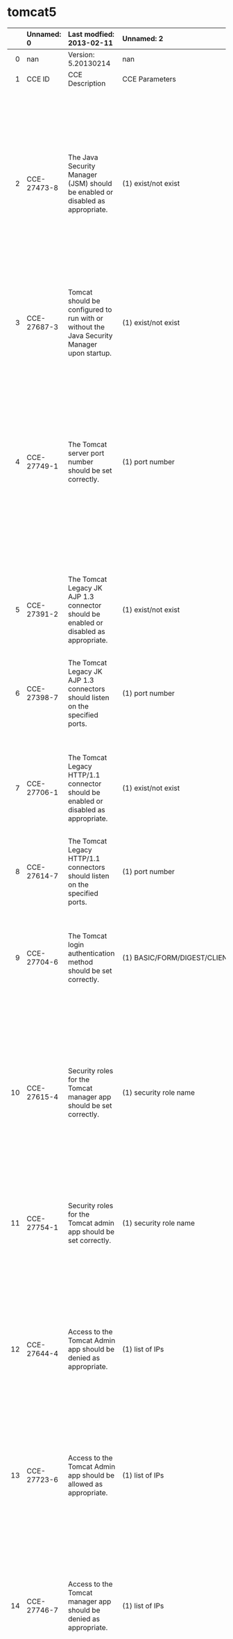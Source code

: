 # tomcat5

|    | Unnamed: 0   | Last modfied: 2013-02-11                                                                                         | Unnamed: 2                                       | Unnamed: 3                                                                                                                                      |   Unnamed: 4 | Unnamed: 5                                                                                                       | Unnamed: 6                                                     | Unnamed: 7                                                          | Unnamed: 8                                         |
|---:|:-------------|:-----------------------------------------------------------------------------------------------------------------|:-------------------------------------------------|:------------------------------------------------------------------------------------------------------------------------------------------------|-------------:|:-----------------------------------------------------------------------------------------------------------------|:---------------------------------------------------------------|:--------------------------------------------------------------------|:---------------------------------------------------|
|  0 | nan          | Version: 5.20130214                                                                                              | nan                                              | nan                                                                                                                                             |          nan | nan                                                                                                              | nan                                                            | nan                                                                 | nan                                                |
|  1 | CCE ID       | CCE Description                                                                                                  | CCE Parameters                                   | CCE Technical Mechanisms                                                                                                                        |          nan | APPLICATION SERVICES SECURITY CHECKLIST                                                                          | Apache Software Foundation                                     | Apache Software Foundation                                          | Tomcat                                             |
|    |              |                                                                                                                  |                                                  |                                                                                                                                                 |              | Version 1, Release 1.1                                                                                           | Apache Tomcat 4 Documentation                                  | Apache Tomcat 5.5 Documentation                                     | The Definitive Guide                               |
|    |              |                                                                                                                  |                                                  |                                                                                                                                                 |              | 31 July 2006                                                                                                     |                                                                |                                                                     | Ch 6 Tomcat Security                               |
|    |              |                                                                                                                  |                                                  |                                                                                                                                                 |              | Section 3A                                                                                                       |                                                                |                                                                     | http://oreilly.com/catalog/tomcat/chapter/ch06.pdf |
|    |              |                                                                                                                  |                                                  |                                                                                                                                                 |              | App_sService_Checklist_Sec3A_V1R1-1.doc                                                                          |                                                                |                                                                     |                                                    |
|  2 | CCE-27473-8  | The Java Security Manager (JSM) should be enabled or disabled as appropriate.                                    | (1) exist/not exist                              | (1)                                                                                                                                             |          nan | SDID: AST0560 Category: 1  VULID: V0006215                                                                       | nan                                                            | nan                                                                 | nan                                                |
|    |              |                                                                                                                  |                                                  | catalina.policy file under Catalina Home                                                                                                        |              | MAC/Confidentiality Levels: MAC I – CSP,  MAC II – CSP,  MAC III – CSP                                           |                                                                |                                                                     |                                                    |
|    |              |                                                                                                                  |                                                  |                                                                                                                                                 |              | IA Controls: ECRC-1                                                                                              |                                                                |                                                                     |                                                    |
|    |              |                                                                                                                  |                                                  |                                                                                                                                                 |              | SDID Description: Application Security Manager is not turned on.                                                 |                                                                |                                                                     |                                                    |
|    |              |                                                                                                                  |                                                  |                                                                                                                                                 |              | Reference: Application Services STIG, Appendix B.3.5                                                             |                                                                |                                                                     |                                                    |
|  3 | CCE-27687-3  | Tomcat should be configured to run with or without the Java Security Manager upon startup.                       | (1) exist/not exist                              | (1)                                                                                                                                             |          nan | SDID: AST0560 Category: 1  VULID: V0006215                                                                       | nan                                                            | nan                                                                 | nan                                                |
|    |              |                                                                                                                  |                                                  | '-security' command-line parameter on Tomcat startup                                                                                            |              | MAC/Confidentiality Levels: MAC I – CSP,  MAC II – CSP,  MAC III – CSP                                           |                                                                |                                                                     |                                                    |
|    |              |                                                                                                                  |                                                  | -Djava.security.manager command line parameter                                                                                                  |              | IA Controls: ECRC-1                                                                                              |                                                                |                                                                     |                                                    |
|    |              |                                                                                                                  |                                                  |                                                                                                                                                 |              | SDID Description: Application Security Manager is not turned on.                                                 |                                                                |                                                                     |                                                    |
|    |              |                                                                                                                  |                                                  |                                                                                                                                                 |              | Reference: Application Services STIG, Appendix B.3.5                                                             |                                                                |                                                                     |                                                    |
|  4 | CCE-27749-1  | The Tomcat server port number should be set correctly.                                                           | (1) port number                                  | (1)                                                                                                                                             |          nan | SDID: APS0560 Category: II  VULID: V0012322                                                                      | nan                                                            | nan                                                                 | nan                                                |
|    |              |                                                                                                                  |                                                  | '<Server Port = <port number> >' element in server.xml                                                                                          |              | MAC/Confidentiality Levels: MAC I – CSP,  MAC II – CSP,  MAC III – CSP                                           |                                                                |                                                                     |                                                    |
|    |              |                                                                                                                  |                                                  |                                                                                                                                                 |              | IA Controls: DCFA-1                                                                                              |                                                                |                                                                     |                                                    |
|    |              |                                                                                                                  |                                                  |                                                                                                                                                 |              | SDID Description: Interfaces between the application server and external systems are not identified and secured. |                                                                |                                                                     |                                                    |
|    |              |                                                                                                                  |                                                  |                                                                                                                                                 |              | Reference: Application Services STIG, Section 3.2.6                                                              |                                                                |                                                                     |                                                    |
|  5 | CCE-27391-2  | The Tomcat Legacy JK AJP 1.3 connector should be enabled or disabled as appropriate.                             | (1) exist/not exist                              | (1)                                                                                                                                             |          nan | nan                                                                                                              | http://tomcat.apache.org/tomcat-4.1-doc/config/connectors.html | nan                                                                 | nan                                                |
|    |              |                                                                                                                  |                                                  | '<Connector protocolHandlerClassName="org.apache.ajp.tomcat4.Ajp13Connector">' element in server.xml                                            |              |                                                                                                                  |                                                                |                                                                     |                                                    |
|  6 | CCE-27398-7  | The Tomcat Legacy JK AJP 1.3  connectors should listen on the specified ports.                                   | (1) port number                                  | (1)                                                                                                                                             |          nan | nan                                                                                                              | http://tomcat.apache.org/tomcat-4.1-doc/config/connectors.html | nan                                                                 | nan                                                |
|    |              |                                                                                                                  |                                                  | 'port' attribute inside                                                                                                                         |              |                                                                                                                  |                                                                |                                                                     |                                                    |
|    |              |                                                                                                                  |                                                  | '<Connector protocolHandlerClassName="org.apache.ajp.tomcat4.Ajp13Connector">' element in server.xml                                            |              |                                                                                                                  |                                                                |                                                                     |                                                    |
|  7 | CCE-27706-1  | The Tomcat Legacy HTTP/1.1 connector should be enabled or disabled as appropriate.                               | (1) exist/not exist                              | (1)                                                                                                                                             |          nan | nan                                                                                                              | http://tomcat.apache.org/tomcat-4.1-doc/config/connectors.html | nan                                                                 | nan                                                |
|    |              |                                                                                                                  |                                                  | '<Connector protocolHandlerClassName="org.apache.catalina.connector.http.HttpConnector">' element in server.xml                                 |              |                                                                                                                  |                                                                |                                                                     |                                                    |
|  8 | CCE-27614-7  | The Tomcat Legacy HTTP/1.1 connectors should listen on the specified ports.                                      | (1) port number                                  | (1)                                                                                                                                             |          nan | nan                                                                                                              | http://tomcat.apache.org/tomcat-4.1-doc/config/connectors.html | nan                                                                 | nan                                                |
|    |              |                                                                                                                  |                                                  | 'port' attribute inside                                                                                                                         |              |                                                                                                                  |                                                                |                                                                     |                                                    |
|    |              |                                                                                                                  |                                                  | '<Connector protocolHandlerClassName="org.apache.catalina.connector.http.HttpConnector">' element in server.xml                                 |              |                                                                                                                  |                                                                |                                                                     |                                                    |
|  9 | CCE-27704-6  | The Tomcat login authentication method should be set correctly.                                                  | (1) BASIC/FORM/DIGEST/CLIENT_CERT                | (1) Value of '<auth-method>' element in web.xml                                                                                                 |          nan | SDID: APS0140 Category: II VULID: V0006202                                                                       | nan                                                            | nan                                                                 | nan                                                |
|    |              |                                                                                                                  |                                                  |                                                                                                                                                 |              | MAC/Confidentiality Levels: MAC I – CSP,  MAC II – CSP,  MAC III – CSP                                           |                                                                |                                                                     |                                                    |
|    |              |                                                                                                                  |                                                  |                                                                                                                                                 |              | IA Controls: IAIA-1, ECLO-2                                                                                      |                                                                |                                                                     |                                                    |
|    |              |                                                                                                                  |                                                  |                                                                                                                                                 |              | SDID Description: Application server’s client authentication process is inadequate.                              |                                                                |                                                                     |                                                    |
|    |              |                                                                                                                  |                                                  |                                                                                                                                                 |              | Reference: Application Services STIG, Appendix B.4.2, B.4.3, B.4.4                                               |                                                                |                                                                     |                                                    |
| 10 | CCE-27615-4  | Security roles for the Tomcat manager app should be set correctly.                                               | (1) security role name                           | (1) '<role-name>' element inside '<security-role>' element in the admin.xml file under Tomcat                                                   |          nan | SDID: AST0820 Category: II  VULID:  V0006225                                                                     | nan                                                            | nan                                                                 | nan                                                |
|    |              |                                                                                                                  |                                                  |                                                                                                                                                 |              | MAC/Confidentiality Levels: MAC I – CSP,  MAC II – CSP,  MAC III – CSP                                           |                                                                |                                                                     |                                                    |
|    |              |                                                                                                                  |                                                  |                                                                                                                                                 |              | IA Controls: ECLP-1                                                                                              |                                                                |                                                                     |                                                    |
|    |              |                                                                                                                  |                                                  |                                                                                                                                                 |              | SDID Description: Admin and Manager Web Applications are not adequately restrictive.                             |                                                                |                                                                     |                                                    |
|    |              |                                                                                                                  |                                                  |                                                                                                                                                 |              | Reference: Application Services STIG, Section 3.4.1                                                              |                                                                |                                                                     |                                                    |
| 11 | CCE-27754-1  | Security roles for the Tomcat admin app should be set correctly.                                                 | (1) security role name                           | (1) '<role-name>' element inside '<security-role>' element in the manager.xml file under Tomcat                                                 |          nan | SDID: AST0820 Category: II  VULID:  V0006225                                                                     | nan                                                            | nan                                                                 | nan                                                |
|    |              |                                                                                                                  |                                                  |                                                                                                                                                 |              | MAC/Confidentiality Levels: MAC I – CSP,  MAC II – CSP,  MAC III – CSP                                           |                                                                |                                                                     |                                                    |
|    |              |                                                                                                                  |                                                  |                                                                                                                                                 |              | IA Controls: ECLP-1                                                                                              |                                                                |                                                                     |                                                    |
|    |              |                                                                                                                  |                                                  |                                                                                                                                                 |              | SDID Description: Admin and Manager Web Applications are not adequately restrictive.                             |                                                                |                                                                     |                                                    |
|    |              |                                                                                                                  |                                                  |                                                                                                                                                 |              | Reference: Application Services STIG, Section 3.4.1                                                              |                                                                |                                                                     |                                                    |
| 12 | CCE-27644-4  | Access to the Tomcat Admin app should be denied as appropriate.                                                  | (1)  list of IPs                                 | (1) '<deny>' element inside the '<Valve className="org.apache.catalina.valves.RemoteAddrValve"/>' element in the admin.xml file under Tomcat    |          nan | SDID: AST0820 Category: II  VULID:  V0006225                                                                     | nan                                                            | nan                                                                 | nan                                                |
|    |              |                                                                                                                  |                                                  |                                                                                                                                                 |              | MAC/Confidentiality Levels: MAC I – CSP,  MAC II – CSP,  MAC III – CSP                                           |                                                                |                                                                     |                                                    |
|    |              |                                                                                                                  |                                                  |                                                                                                                                                 |              | IA Controls: ECLP-1                                                                                              |                                                                |                                                                     |                                                    |
|    |              |                                                                                                                  |                                                  |                                                                                                                                                 |              | SDID Description: Admin and Manager Web Applications are not adequately restrictive.                             |                                                                |                                                                     |                                                    |
|    |              |                                                                                                                  |                                                  |                                                                                                                                                 |              | Reference: Application Services STIG, Section 3.4.1                                                              |                                                                |                                                                     |                                                    |
| 13 | CCE-27723-6  | Access to the Tomcat Admin app should be allowed as appropriate.                                                 | (1)  list of IPs                                 | (1) '<allow>' element inside the '<Valve className="org.apache.catalina.valves.RemoteAddrValve"/>' element in the admin.xml file under Tomcat   |          nan | SDID: AST0820 Category: II  VULID:  V0006225                                                                     | nan                                                            | nan                                                                 | nan                                                |
|    |              |                                                                                                                  |                                                  |                                                                                                                                                 |              | MAC/Confidentiality Levels: MAC I – CSP,  MAC II – CSP,  MAC III – CSP                                           |                                                                |                                                                     |                                                    |
|    |              |                                                                                                                  |                                                  |                                                                                                                                                 |              | IA Controls: ECLP-1                                                                                              |                                                                |                                                                     |                                                    |
|    |              |                                                                                                                  |                                                  |                                                                                                                                                 |              | SDID Description: Admin and Manager Web Applications are not adequately restrictive.                             |                                                                |                                                                     |                                                    |
|    |              |                                                                                                                  |                                                  |                                                                                                                                                 |              | Reference: Application Services STIG, Section 3.4.1                                                              |                                                                |                                                                     |                                                    |
| 14 | CCE-27746-7  | Access to the Tomcat manager app should be denied as appropriate.                                                | (1)  list of IPs                                 | (1) '<deny>' element inside the '<Valve className="org.apache.catalina.valves.RemoteAddrValve"/>' element in the manager.xml file under Tomcat  |          nan | SDID: AST0820 Category: II  VULID:  V0006225                                                                     | nan                                                            | nan                                                                 | nan                                                |
|    |              |                                                                                                                  |                                                  |                                                                                                                                                 |              | MAC/Confidentiality Levels: MAC I – CSP,  MAC II – CSP,  MAC III – CSP                                           |                                                                |                                                                     |                                                    |
|    |              |                                                                                                                  |                                                  |                                                                                                                                                 |              | IA Controls: ECLP-1                                                                                              |                                                                |                                                                     |                                                    |
|    |              |                                                                                                                  |                                                  |                                                                                                                                                 |              | SDID Description: Admin and Manager Web Applications are not adequately restrictive.                             |                                                                |                                                                     |                                                    |
|    |              |                                                                                                                  |                                                  |                                                                                                                                                 |              | Reference: Application Services STIG, Section 3.4.1                                                              |                                                                |                                                                     |                                                    |
| 15 | CCE-27269-0  | Access to the Tomcat manager app should be allowed as appropriate.                                               | (1)  list of IPs                                 | (1) '<allow>' element inside the '<Valve className="org.apache.catalina.valves.RemoteAddrValve"/>' element in the manager.xml file under Tomcat |          nan | SDID: AST0820 Category: II  VULID:  V0006225                                                                     | nan                                                            | nan                                                                 | nan                                                |
|    |              |                                                                                                                  |                                                  |                                                                                                                                                 |              | MAC/Confidentiality Levels: MAC I – CSP,  MAC II – CSP,  MAC III – CSP                                           |                                                                |                                                                     |                                                    |
|    |              |                                                                                                                  |                                                  |                                                                                                                                                 |              | IA Controls: ECLP-1                                                                                              |                                                                |                                                                     |                                                    |
|    |              |                                                                                                                  |                                                  |                                                                                                                                                 |              | SDID Description: Admin and Manager Web Applications are not adequately restrictive.                             |                                                                |                                                                     |                                                    |
|    |              |                                                                                                                  |                                                  |                                                                                                                                                 |              | Reference: Application Services STIG, Section 3.4.1                                                              |                                                                |                                                                     |                                                    |
| 16 | CCE-27624-6  | The owner of the Tomcat home directory should be set correctly.                                                  | (1) owner                                        | (1) via chown                                                                                                                                   |          nan | SDID: AST0340 Category: II VULID:  V0006207                                                                      | nan                                                            | nan                                                                 | nan                                                |
|    |              |                                                                                                                  |                                                  |                                                                                                                                                 |              | MAC/Confidentiality Levels: MAC I – CSP,  MAC II – CSP,  MAC III – CSP                                           |                                                                |                                                                     |                                                    |
|    |              |                                                                                                                  |                                                  |                                                                                                                                                 |              | IA Controls: ECCR-1, ECCR-2                                                                                      |                                                                |                                                                     |                                                    |
|    |              |                                                                                                                  |                                                  |                                                                                                                                                 |              | SDID Description: OS level file permissions are not adequately restrictive.                                      |                                                                |                                                                     |                                                    |
|    |              |                                                                                                                  |                                                  |                                                                                                                                                 |              | Reference: Application Services STIG, Appendix B.2                                                               |                                                                |                                                                     |                                                    |
| 17 | CCE-27532-1  | The group of the Tomcat home directory should be set correctly.                                                  | (1) group                                        | (1) via chgrp                                                                                                                                   |          nan | SDID: AST0340 Category: II VULID:  V0006207                                                                      | nan                                                            | nan                                                                 | nan                                                |
|    |              |                                                                                                                  |                                                  |                                                                                                                                                 |              | MAC/Confidentiality Levels: MAC I – CSP,  MAC II – CSP,  MAC III – CSP                                           |                                                                |                                                                     |                                                    |
|    |              |                                                                                                                  |                                                  |                                                                                                                                                 |              | IA Controls: ECCR-1, ECCR-2                                                                                      |                                                                |                                                                     |                                                    |
|    |              |                                                                                                                  |                                                  |                                                                                                                                                 |              | SDID Description: OS level file permissions are not adequately restrictive.                                      |                                                                |                                                                     |                                                    |
|    |              |                                                                                                                  |                                                  |                                                                                                                                                 |              | Reference: Application Services STIG, Appendix B.2                                                               |                                                                |                                                                     |                                                    |
| 18 | CCE-27751-7  | The permissions for the Tomcat home directory should be set correctly.                                           | (1) permissions                                  | (1) via chown                                                                                                                                   |          nan | SDID: AST0340 Category: II VULID:  V0006207                                                                      | nan                                                            | nan                                                                 | nan                                                |
|    |              |                                                                                                                  |                                                  |                                                                                                                                                 |              | MAC/Confidentiality Levels: MAC I – CSP,  MAC II – CSP,  MAC III – CSP                                           |                                                                |                                                                     |                                                    |
|    |              |                                                                                                                  |                                                  |                                                                                                                                                 |              | IA Controls: ECCR-1, ECCR-2                                                                                      |                                                                |                                                                     |                                                    |
|    |              |                                                                                                                  |                                                  |                                                                                                                                                 |              | SDID Description: OS level file permissions are not adequately restrictive.                                      |                                                                |                                                                     |                                                    |
|    |              |                                                                                                                  |                                                  |                                                                                                                                                 |              | Reference: Application Services STIG, Appendix B.2                                                               |                                                                |                                                                     |                                                    |
| 19 | CCE-27524-8  | The owner of the Tomcat home/conf/ directory should be set correctly.                                            | (1) owner                                        | (1) via chown                                                                                                                                   |          nan | SDID: AST0340 Category: II VULID:  V0006207                                                                      | nan                                                            | nan                                                                 | nan                                                |
|    |              |                                                                                                                  |                                                  |                                                                                                                                                 |              | MAC/Confidentiality Levels: MAC I – CSP,  MAC II – CSP,  MAC III – CSP                                           |                                                                |                                                                     |                                                    |
|    |              |                                                                                                                  |                                                  |                                                                                                                                                 |              | IA Controls: ECCR-1, ECCR-2                                                                                      |                                                                |                                                                     |                                                    |
|    |              |                                                                                                                  |                                                  |                                                                                                                                                 |              | SDID Description: OS level file permissions are not adequately restrictive.                                      |                                                                |                                                                     |                                                    |
|    |              |                                                                                                                  |                                                  |                                                                                                                                                 |              | Reference: Application Services STIG, Appendix B.2                                                               |                                                                |                                                                     |                                                    |
| 20 | CCE-27747-5  | The group of the Tomcat home/conf/ directory should be set correctly.                                            | (1) group                                        | (1) via chgrp                                                                                                                                   |          nan | SDID: AST0340 Category: II VULID:  V0006207                                                                      | nan                                                            | nan                                                                 | nan                                                |
|    |              |                                                                                                                  |                                                  |                                                                                                                                                 |              | MAC/Confidentiality Levels: MAC I – CSP,  MAC II – CSP,  MAC III – CSP                                           |                                                                |                                                                     |                                                    |
|    |              |                                                                                                                  |                                                  |                                                                                                                                                 |              | IA Controls: ECCR-1, ECCR-2                                                                                      |                                                                |                                                                     |                                                    |
|    |              |                                                                                                                  |                                                  |                                                                                                                                                 |              | SDID Description: OS level file permissions are not adequately restrictive.                                      |                                                                |                                                                     |                                                    |
|    |              |                                                                                                                  |                                                  |                                                                                                                                                 |              | Reference: Application Services STIG, Appendix B.2                                                               |                                                                |                                                                     |                                                    |
| 21 | CCE-27376-3  | The permissions for the Tomcat home/conf/ directory should be set correctly.                                     | (1) permissions                                  | (1) via chown                                                                                                                                   |          nan | SDID: AST0340 Category: II VULID:  V0006207                                                                      | nan                                                            | nan                                                                 | nan                                                |
|    |              |                                                                                                                  |                                                  |                                                                                                                                                 |              | MAC/Confidentiality Levels: MAC I – CSP,  MAC II – CSP,  MAC III – CSP                                           |                                                                |                                                                     |                                                    |
|    |              |                                                                                                                  |                                                  |                                                                                                                                                 |              | IA Controls: ECCR-1, ECCR-2                                                                                      |                                                                |                                                                     |                                                    |
|    |              |                                                                                                                  |                                                  |                                                                                                                                                 |              | SDID Description: OS level file permissions are not adequately restrictive.                                      |                                                                |                                                                     |                                                    |
|    |              |                                                                                                                  |                                                  |                                                                                                                                                 |              | Reference: Application Services STIG, Appendix B.2                                                               |                                                                |                                                                     |                                                    |
| 22 | CCE-27113-0  | The owner of the tomcat-users.xml file should be set correctly.                                                  | (1) owner                                        | (1) via chown                                                                                                                                   |          nan | SDID: AST0340 Category: II VULID:  V0006207                                                                      | nan                                                            | nan                                                                 | nan                                                |
|    |              |                                                                                                                  |                                                  |                                                                                                                                                 |              | MAC/Confidentiality Levels: MAC I – CSP,  MAC II – CSP,  MAC III – CSP                                           |                                                                |                                                                     |                                                    |
|    |              |                                                                                                                  |                                                  |                                                                                                                                                 |              | IA Controls: ECCR-1, ECCR-2                                                                                      |                                                                |                                                                     |                                                    |
|    |              |                                                                                                                  |                                                  |                                                                                                                                                 |              | SDID Description: OS level file permissions are not adequately restrictive.                                      |                                                                |                                                                     |                                                    |
|    |              |                                                                                                                  |                                                  |                                                                                                                                                 |              | Reference: Application Services STIG, Appendix B.2                                                               |                                                                |                                                                     |                                                    |
| 23 | CCE-27538-8  | The group of the tomcat-users.xml file should be set correctly.                                                  | (1) group                                        | (1) via chgrp                                                                                                                                   |          nan | SDID: AST0340 Category: II VULID:  V0006207                                                                      | nan                                                            | nan                                                                 | nan                                                |
|    |              |                                                                                                                  |                                                  |                                                                                                                                                 |              | MAC/Confidentiality Levels: MAC I – CSP,  MAC II – CSP,  MAC III – CSP                                           |                                                                |                                                                     |                                                    |
|    |              |                                                                                                                  |                                                  |                                                                                                                                                 |              | IA Controls: ECCR-1, ECCR-2                                                                                      |                                                                |                                                                     |                                                    |
|    |              |                                                                                                                  |                                                  |                                                                                                                                                 |              | SDID Description: OS level file permissions are not adequately restrictive.                                      |                                                                |                                                                     |                                                    |
|    |              |                                                                                                                  |                                                  |                                                                                                                                                 |              | Reference: Application Services STIG, Appendix B.2                                                               |                                                                |                                                                     |                                                    |
| 24 | CCE-27689-9  | The permissions for the tomcat-users.xml file should be set correctly.                                           | (1) permissions                                  | (1) via chown                                                                                                                                   |          nan | SDID: AST0340 Category: II VULID:  V0006207                                                                      | nan                                                            | nan                                                                 | nan                                                |
|    |              |                                                                                                                  |                                                  |                                                                                                                                                 |              | MAC/Confidentiality Levels: MAC I – CSP,  MAC II – CSP,  MAC III – CSP                                           |                                                                |                                                                     |                                                    |
|    |              |                                                                                                                  |                                                  |                                                                                                                                                 |              | IA Controls: ECCR-1, ECCR-2                                                                                      |                                                                |                                                                     |                                                    |
|    |              |                                                                                                                  |                                                  |                                                                                                                                                 |              | SDID Description: OS level file permissions are not adequately restrictive.                                      |                                                                |                                                                     |                                                    |
|    |              |                                                                                                                  |                                                  |                                                                                                                                                 |              | Reference: Application Services STIG, Appendix B.2                                                               |                                                                |                                                                     |                                                    |
| 25 | CCE-27159-3  | The password digest algorithm for JDBCRealm (database) connections should be enabled or disabled as appropriate. | (1) exist/not exist                              | (1) 'digest' attribute inside '<Realm classname=org.apache.catalina.realm.JDBCRealm>' element in server.xml                                     |          nan | SDID: AST0310 Category: II VULID:  V0006204                                                                      | nan                                                            | nan                                                                 | nan                                                |
|    |              |                                                                                                                  |                                                  |                                                                                                                                                 |              | MAC/Confidentiality Levels: MAC I – CSP,  MAC II – CSP,  MAC III – CSP                                           |                                                                |                                                                     |                                                    |
|    |              |                                                                                                                  |                                                  |                                                                                                                                                 |              | IA Controls: ECCR-1, ECCR-2                                                                                      |                                                                |                                                                     |                                                    |
|    |              |                                                                                                                  |                                                  |                                                                                                                                                 |              | SDID Description: Sensitive application data is not adequately protected at rest.                                |                                                                |                                                                     |                                                    |
|    |              |                                                                                                                  |                                                  |                                                                                                                                                 |              | Reference: Application Services STIG, Appendix B.3                                                               |                                                                |                                                                     |                                                    |
| 26 | CCE-27760-8  | The JDBCRealm (database) password digest algorithm should be set correctly                                       | (1) SHA/MD2/MD5                                  | (1) 'digest' attribute inside '<Realm classname=org.apache.catalina.realm.JDBCRealm>' element in server.xml                                     |          nan | SDID: AST0310 Category: II VULID:  V0006204                                                                      | nan                                                            | nan                                                                 | nan                                                |
|    |              |                                                                                                                  |                                                  |                                                                                                                                                 |              | MAC/Confidentiality Levels: MAC I – CSP,  MAC II – CSP,  MAC III – CSP                                           |                                                                |                                                                     |                                                    |
|    |              |                                                                                                                  |                                                  |                                                                                                                                                 |              | IA Controls: ECCR-1, ECCR-2                                                                                      |                                                                |                                                                     |                                                    |
|    |              |                                                                                                                  |                                                  |                                                                                                                                                 |              | SDID Description: Sensitive application data is not adequately protected at rest.                                |                                                                |                                                                     |                                                    |
|    |              |                                                                                                                  |                                                  |                                                                                                                                                 |              | Reference: Application Services STIG, Appendix B.3                                                               |                                                                |                                                                     |                                                    |
| 27 | CCE-27681-6  | The password digest algorithm for JNDIRealm (LDAP) connections should be enabled or disabled as appropriate.     | (1) exist/not exist                              | (1) 'digest' attribute inside '<Realm classname=org.apache.catalina.realm.JNDIRealm>' element in server.xml                                     |          nan | SDID: AST0310 Category: II VULID:  V0006204                                                                      | nan                                                            | nan                                                                 | nan                                                |
|    |              |                                                                                                                  |                                                  |                                                                                                                                                 |              | MAC/Confidentiality Levels: MAC I – CSP,  MAC II – CSP,  MAC III – CSP                                           |                                                                |                                                                     |                                                    |
|    |              |                                                                                                                  |                                                  |                                                                                                                                                 |              | IA Controls: ECCR-1, ECCR-2                                                                                      |                                                                |                                                                     |                                                    |
|    |              |                                                                                                                  |                                                  |                                                                                                                                                 |              | SDID Description: Sensitive application data is not adequately protected at rest.                                |                                                                |                                                                     |                                                    |
|    |              |                                                                                                                  |                                                  |                                                                                                                                                 |              | Reference: Application Services STIG, Appendix B.3                                                               |                                                                |                                                                     |                                                    |
| 28 | CCE-27717-8  | The JNDIRealm (LDAP) password digest should be configured appropriately.                                         | (1) SHA/MD2/MD5                                  | (1) 'digest' attribute inside '<Realm classname=org.apache.catalina.realm.JNDIRealm>' element in server.xml                                     |          nan | SDID: AST0310 Category: II VULID:  V0006204                                                                      | nan                                                            | nan                                                                 | nan                                                |
|    |              |                                                                                                                  |                                                  |                                                                                                                                                 |              | MAC/Confidentiality Levels: MAC I – CSP,  MAC II – CSP,  MAC III – CSP                                           |                                                                |                                                                     |                                                    |
|    |              |                                                                                                                  |                                                  |                                                                                                                                                 |              | IA Controls: ECCR-1, ECCR-2                                                                                      |                                                                |                                                                     |                                                    |
|    |              |                                                                                                                  |                                                  |                                                                                                                                                 |              | SDID Description: Sensitive application data is not adequately protected at rest.                                |                                                                |                                                                     |                                                    |
|    |              |                                                                                                                  |                                                  |                                                                                                                                                 |              | Reference: Application Services STIG, Appendix B.3                                                               |                                                                |                                                                     |                                                    |
| 29 | CCE-27429-0  | The Tomcat HTTP/1.1 connector should be enabled or disabled.                                                     | (1) exists/ not exist                            | (1) '<Connector protocol="HTTP/1.1">' element in server.xml                                                                                     |          nan | nan                                                                                                              | nan                                                            | Apache Tomcat Configuration Reference                               | nan                                                |
|    |              |                                                                                                                  |                                                  |                                                                                                                                                 |              |                                                                                                                  |                                                                | The HTTP Connector                                                  |                                                    |
|    |              |                                                                                                                  |                                                  |                                                                                                                                                 |              |                                                                                                                  |                                                                | http://tomcat.apache.org/tomcat-5.5-doc/config/http.html            |                                                    |
| 30 | CCE-27673-3  | The Tomcat HTTP/1.1 connector should be configured appropriately for the specified ports.                        | (1) TARGET: port number                          | (1) 'port' attribute inside '<Connector protocol="HTTP/1.1">' element in server.xml                                                             |          nan | nan                                                                                                              | nan                                                            | Apache Tomcat Configuration Reference                               | nan                                                |
|    |              |                                                                                                                  | (2) exists/ not exist                            |                                                                                                                                                 |              |                                                                                                                  |                                                                | The HTTP Connector                                                  |                                                    |
|    |              |                                                                                                                  |                                                  |                                                                                                                                                 |              |                                                                                                                  |                                                                | http://tomcat.apache.org/tomcat-5.5-doc/config/http.html            |                                                    |
| 31 | CCE-27738-4  | The secure attribute should be set as appropriate for the specified Tomcat HTTP/1.1 connectors.                  | (1) TARGET: connector                            | (1) secure attribute in a <Connector protocol="HTTP/1.1"> line in server.xml                                                                    |          nan | nan                                                                                                              | nan                                                            | Apache Tomcat Configuration Reference                               | nan                                                |
|    |              |                                                                                                                  | (2) true/false                                   |                                                                                                                                                 |              |                                                                                                                  |                                                                | The HTTP Connector                                                  |                                                    |
|    |              |                                                                                                                  |                                                  |                                                                                                                                                 |              |                                                                                                                  |                                                                | http://tomcat.apache.org/tomcat-5.5-doc/config/http.html            |                                                    |
| 32 | CCE-27758-2  | The Tomcat JK/JK2 AJP 1.3 connector should be enabled or disabled as appropriate.                                | (1) exist/not exist                              | (1) '<Connector protocol="AJP/1.3">' element in server.xml                                                                                      |          nan | nan                                                                                                              | nan                                                            | Apache Tomcat Configuration Reference                               | nan                                                |
|    |              |                                                                                                                  |                                                  |                                                                                                                                                 |              |                                                                                                                  |                                                                | The HTTP Connector                                                  |                                                    |
|    |              |                                                                                                                  |                                                  |                                                                                                                                                 |              |                                                                                                                  |                                                                | http://tomcat.apache.org/tomcat-5.5-doc/config/http.html            |                                                    |
| 33 | CCE-27450-6  | The Tomcat JK/JK2 AJP 1.3 connector should be configured appropriately for the specified ports.                  | (1) port number                                  | (1) 'port' attribute inside '<Connector protocol="AJP/1.3">' element in server.xml                                                              |          nan | nan                                                                                                              | nan                                                            | Apache Tomcat Configuration Reference                               | nan                                                |
|    |              |                                                                                                                  |                                                  |                                                                                                                                                 |              |                                                                                                                  |                                                                | The HTTP Connector                                                  |                                                    |
|    |              |                                                                                                                  |                                                  |                                                                                                                                                 |              |                                                                                                                  |                                                                | http://tomcat.apache.org/tomcat-5.5-doc/config/http.html            |                                                    |
| 34 | CCE-27402-7  | The secure attribute should be set as appropriate for the specified Tomcat JK/JK2 AJP 1.3 connectors.            | (1) exist/not exist                              | (1) security attribute inside '<Connector protocol="AJP/1.3">' element in server.xml                                                            |          nan | nan                                                                                                              | nan                                                            | Apache Tomcat Configuration Reference                               | nan                                                |
|    |              |                                                                                                                  |                                                  |                                                                                                                                                 |              |                                                                                                                  |                                                                | The HTTP Connector                                                  |                                                    |
|    |              |                                                                                                                  |                                                  |                                                                                                                                                 |              |                                                                                                                  |                                                                | http://tomcat.apache.org/tomcat-5.5-doc/config/http.html            |                                                    |
| 35 | CCE-27551-1  | The Tomcat Legacy JK AJP 1.3 connector should be enabled or disabled as appropriate.                             | (1) exist/not exist                              | (1) '<Connector protocolHandlerClassName="org.apache.ajp.tomcat4.Ajp13Connector">' element in server.xml                                        |          nan | nan                                                                                                              | http://tomcat.apache.org/tomcat-4.1-doc/config/connectors.html | nan                                                                 | nan                                                |
| 36 | CCE-27665-9  | The Tomcat Legacy JK AJP 1.3 connector should be configured appropriately for the specified ports.               | (1) port number                                  | (1) 'port' attribute inside '<Connector protocolHandlerClassName="org.apache.ajp.tomcat4.Ajp13Connector">' element in server.xml                |          nan | nan                                                                                                              | http://tomcat.apache.org/tomcat-4.1-doc/config/connectors.html | nan                                                                 | nan                                                |
| 37 | CCE-27729-3  | The Tomcat WARP connector should be enabled or disabled as appropriate.                                          | (1) exist/not exist                              | (1)  '<Connector protocol=WARP>' element in server.xml                                                                                          |          nan | nan                                                                                                              | http://tomcat.apache.org/tomcat-4.1-doc/config/connectors.html | nan                                                                 | nan                                                |
| 38 | CCE-27467-0  | The Tomcat WARP connector should be configured appropriately for the specified ports.                            | (1) port number                                  | (1) 'port' attribute inside '<Connector protocol=WARP>' element in server.xml                                                                   |          nan | nan                                                                                                              | http://tomcat.apache.org/tomcat-4.1-doc/config/connectors.html | nan                                                                 | nan                                                |
| 39 | CCE-27637-8  | JULI container level logging should be enabled or disabled as appropriate.                                       | (1) exists/ not exist                            | (1) logging.properties file                                                                                                                     |          nan | nan                                                                                                              | nan                                                            | The Apache Tomcat 5.5 Servlet/JSP Container                         | nan                                                |
|    |              |                                                                                                                  |                                                  |                                                                                                                                                 |              |                                                                                                                  |                                                                | Logging in Tomcat                                                   |                                                    |
|    |              |                                                                                                                  |                                                  |                                                                                                                                                 |              |                                                                                                                  |                                                                | java.util.logging                                                   |                                                    |
|    |              |                                                                                                                  |                                                  |                                                                                                                                                 |              |                                                                                                                  |                                                                | http://tomcat.apache.org/tomcat-5.5-doc/logging.html                |                                                    |
| 40 | CCE-27703-8  | The JULI FileHandler threshold level should be set correctly for the specified classes.                          | (1) TARGET: class                                | (1) <class>.org.apache.juli.FileHandler.level  in logging.properties                                                                            |          nan | nan                                                                                                              | nan                                                            | The Apache Tomcat 5.5 Servlet/JSP Container                         | nan                                                |
|    |              |                                                                                                                  | (2) FINEST/FINER/FINE/CONFIG/INFO/WARNING/SEVERE |                                                                                                                                                 |              |                                                                                                                  |                                                                | Logging in Tomcat                                                   |                                                    |
|    |              |                                                                                                                  |                                                  |                                                                                                                                                 |              |                                                                                                                  |                                                                | java.util.logging                                                   |                                                    |
|    |              |                                                                                                                  |                                                  |                                                                                                                                                 |              |                                                                                                                  |                                                                | http://tomcat.apache.org/tomcat-5.5-doc/logging.html                |                                                    |
| 41 | CCE-27552-9  | The JULI FileHandler save directory should be configured appropriately for the specified classes                 | (1) TARGET: class                                | (1) <class>.org.apache.juli.FileHandler.directory in logging.properties                                                                         |          nan | nan                                                                                                              | nan                                                            | The Apache Tomcat 5.5 Servlet/JSP Container                         | nan                                                |
|    |              |                                                                                                                  | (2) directory                                    |                                                                                                                                                 |              |                                                                                                                  |                                                                | Logging in Tomcat                                                   |                                                    |
|    |              |                                                                                                                  |                                                  |                                                                                                                                                 |              |                                                                                                                  |                                                                | java.util.logging                                                   |                                                    |
|    |              |                                                                                                                  |                                                  |                                                                                                                                                 |              |                                                                                                                  |                                                                | http://tomcat.apache.org/tomcat-5.5-doc/logging.html                |                                                    |
| 42 | CCE-27488-6  | The JULI FileHandlerlog file name prefix should be set correctly for the specified classes.                      | (1) TARGET: class                                | (1) <class>.org.apache.juli.FileHandler.prefix in logging.properties                                                                            |          nan | nan                                                                                                              | nan                                                            | The Apache Tomcat 5.5 Servlet/JSP Container                         | nan                                                |
|    |              |                                                                                                                  | (2) prefix                                       |                                                                                                                                                 |              |                                                                                                                  |                                                                | Logging in Tomcat                                                   |                                                    |
|    |              |                                                                                                                  |                                                  |                                                                                                                                                 |              |                                                                                                                  |                                                                | java.util.logging                                                   |                                                    |
|    |              |                                                                                                                  |                                                  |                                                                                                                                                 |              |                                                                                                                  |                                                                | http://tomcat.apache.org/tomcat-5.5-doc/logging.html                |                                                    |
| 43 | CCE-27539-6  | Granting of all permissions to Tomcat web applications should be enabled or disabled as appropriate.             | (1) exist/not exist                              | (1)                                                                                                                                             |          nan | nan                                                                                                              | nan                                                            | Apache Tomcat 5.5                                                   | nan                                                |
|    |              |                                                                                                                  |                                                  | 'permission java.security.AllPermission' line(s) inside 'grant{}' statement in catalina.policy                                                  |              |                                                                                                                  |                                                                | Security Manager HOW-TO                                             |                                                    |
|    |              |                                                                                                                  |                                                  |                                                                                                                                                 |              |                                                                                                                  |                                                                | Standard Permissions                                                |                                                    |
|    |              |                                                                                                                  |                                                  |                                                                                                                                                 |              |                                                                                                                  |                                                                | http://tomcat.apache.org/tomcat-5.5-doc/security-manager-howto.html |                                                    |
| 44 | CCE-26982-9  | The example files should be installed as appropriate.                                                            | (1) exist/not exist                              | (1) located in /examples directory                                                                                                              |          nan | SDID: AST0610 Category: II VULID:  V0006217                                                                      | nan                                                            | nan                                                                 | nan                                                |
|    |              |                                                                                                                  |                                                  |                                                                                                                                                 |              | MAC/Confidentiality Levels: MAC I – CSP,  MAC II – CSP,  MAC III – CSP                                           |                                                                |                                                                     |                                                    |
|    |              |                                                                                                                  |                                                  |                                                                                                                                                 |              | IA Controls: DCSQ-1                                                                                              |                                                                |                                                                     |                                                    |
|    |              |                                                                                                                  |                                                  |                                                                                                                                                 |              | SDID Description: Application server default content has not been removed.                                       |                                                                |                                                                     |                                                    |
|    |              |                                                                                                                  |                                                  |                                                                                                                                                 |              | Reference: Application Services STIG, Appendix B.6                                                               |                                                                |                                                                     |                                                    |
| 45 | CCE-27603-0  | The WebDAV app should be installed as appropriate.                                                               | (1) exist/not exist                              | (1) located in /webdav directory                                                                                                                |          nan | SDID: AST0610 Category: II VULID:  V0006217                                                                      | nan                                                            | nan                                                                 | nan                                                |
|    |              |                                                                                                                  |                                                  |                                                                                                                                                 |              | MAC/Confidentiality Levels: MAC I – CSP,  MAC II – CSP,  MAC III – CSP                                           |                                                                |                                                                     |                                                    |
|    |              |                                                                                                                  |                                                  |                                                                                                                                                 |              | IA Controls: DCSQ-1                                                                                              |                                                                |                                                                     |                                                    |
|    |              |                                                                                                                  |                                                  |                                                                                                                                                 |              | SDID Description: Application server default content has not been removed.                                       |                                                                |                                                                     |                                                    |
|    |              |                                                                                                                  |                                                  |                                                                                                                                                 |              | Reference: Application Services STIG, Appendix B.6                                                               |                                                                |                                                                     |                                                    |
| 46 | CCE-27504-0  | The Tomcat-docs should be installed as appropriate.                                                              | (1) exist/not exist                              | (1) located in /tomcat-docs directory                                                                                                           |          nan | SDID: AST0610 Category: II VULID:  V0006217                                                                      | nan                                                            | nan                                                                 | nan                                                |
|    |              |                                                                                                                  |                                                  |                                                                                                                                                 |              | MAC/Confidentiality Levels: MAC I – CSP,  MAC II – CSP,  MAC III – CSP                                           |                                                                |                                                                     |                                                    |
|    |              |                                                                                                                  |                                                  |                                                                                                                                                 |              | IA Controls: DCSQ-1                                                                                              |                                                                |                                                                     |                                                    |
|    |              |                                                                                                                  |                                                  |                                                                                                                                                 |              | SDID Description: Application server default content has not been removed.                                       |                                                                |                                                                     |                                                    |
|    |              |                                                                                                                  |                                                  |                                                                                                                                                 |              | Reference: Application Services STIG, Appendix B.6                                                               |                                                                |                                                                     |                                                    |
| 47 | CCE-27585-9  | The Balancer app should be installed as appropriate.                                                             | (1) exist/not exist                              | (1) located in /balancer directory                                                                                                              |          nan | SDID: AST0610 Category: II VULID:  V0006217                                                                      | nan                                                            | nan                                                                 | nan                                                |
|    |              |                                                                                                                  |                                                  |                                                                                                                                                 |              | MAC/Confidentiality Levels: MAC I – CSP,  MAC II – CSP,  MAC III – CSP                                           |                                                                |                                                                     |                                                    |
|    |              |                                                                                                                  |                                                  |                                                                                                                                                 |              | IA Controls: DCSQ-1                                                                                              |                                                                |                                                                     |                                                    |
|    |              |                                                                                                                  |                                                  |                                                                                                                                                 |              | SDID Description: Application server default content has not been removed.                                       |                                                                |                                                                     |                                                    |
|    |              |                                                                                                                  |                                                  |                                                                                                                                                 |              | Reference: Application Services STIG, Appendix B.6                                                               |                                                                |                                                                     |                                                    |
| 48 | CCE-27543-8  | The example server.xml file should be installed as appropriate.                                                  | (1) exist/not exist                              | (1) located in the Tomcat home/conf/ directory                                                                                                  |          nan | SDID: AST0610 Category: II VULID:  V0006217                                                                      | nan                                                            | nan                                                                 | nan                                                |
|    |              |                                                                                                                  |                                                  |                                                                                                                                                 |              | MAC/Confidentiality Levels: MAC I – CSP,  MAC II – CSP,  MAC III – CSP                                           |                                                                |                                                                     |                                                    |
|    |              |                                                                                                                  |                                                  |                                                                                                                                                 |              | IA Controls: DCSQ-1                                                                                              |                                                                |                                                                     |                                                    |
|    |              |                                                                                                                  |                                                  |                                                                                                                                                 |              | SDID Description: Application server default content has not been removed.                                       |                                                                |                                                                     |                                                    |
|    |              |                                                                                                                  |                                                  |                                                                                                                                                 |              | Reference: Application Services STIG, Appendix B.6                                                               |                                                                |                                                                     |                                                    |
| 49 | CCE-27527-1  | Tomcat should be run by the appropriate account                                                                  | (1) exist/not exist                              | (1) via chown                                                                                                                                   |          nan | SDID: ASG0520 Category: II  VULID: V0006211                                                                      | nan                                                            | nan                                                                 | nan                                                |
|    |              |                                                                                                                  |                                                  |                                                                                                                                                 |              | MAC/Confidentiality Levels: MAC I – CSP,  MAC II – CSP,  MAC III – CSP                                           |                                                                |                                                                     |                                                    |
|    |              |                                                                                                                  |                                                  |                                                                                                                                                 |              | IA Controls: ECLP-1                                                                                              |                                                                |                                                                     |                                                    |
|    |              |                                                                                                                  |                                                  |                                                                                                                                                 |              | SDID Description: The application server process runs with privileges not necessary for proper operation.        |                                                                |                                                                     |                                                    |
|    |              |                                                                                                                  |                                                  |                                                                                                                                                 |              | Reference: Application Services STIG, Appendix B.3.5                                                             |                                                                |                                                                     |                                                    |
| 50 | CCE-27478-7  | Tomcat should be run with the appropriate group membership.                                                      | (1) exist/not exist                              | (1) via chgrp                                                                                                                                   |          nan | SDID: ASG0520 Category: II  VULID: V0006211                                                                      | nan                                                            | nan                                                                 | nan                                                |
|    |              |                                                                                                                  |                                                  |                                                                                                                                                 |              | MAC/Confidentiality Levels: MAC I – CSP,  MAC II – CSP,  MAC III – CSP                                           |                                                                |                                                                     |                                                    |
|    |              |                                                                                                                  |                                                  |                                                                                                                                                 |              | IA Controls: ECLP-1                                                                                              |                                                                |                                                                     |                                                    |
|    |              |                                                                                                                  |                                                  |                                                                                                                                                 |              | SDID Description: The application server process runs with privileges not necessary for proper operation.        |                                                                |                                                                     |                                                    |
|    |              |                                                                                                                  |                                                  |                                                                                                                                                 |              | Reference: Application Services STIG, Appendix B.3.5                                                             |                                                                |                                                                     |                                                    |
| 51 | CCE-27655-0  | Tomcat web application JVM property read permissions should be set correctly for the specified properties.       | (1) TARGET: JVM property                         | (1)                                                                                                                                             |          nan | nan                                                                                                              | nan                                                            | Apache Tomcat 5.5                                                   | nan                                                |
|    |              |                                                                                                                  |                                                  | 'permission java.util.PropertyPermission' line(s) inside 'grant{}' statement in catalina.policy                                                 |              |                                                                                                                  |                                                                | Security Manager HOW-TO                                             |                                                    |
|    |              |                                                                                                                  |                                                  |                                                                                                                                                 |              |                                                                                                                  |                                                                | Standard Permissions                                                |                                                    |
|    |              |                                                                                                                  |                                                  |                                                                                                                                                 |              |                                                                                                                  |                                                                | http://tomcat.apache.org/tomcat-5.5-doc/security-manager-howto.html |                                                    |
| 52 | CCE-27493-6  | Tomcat web application JVM property write permissions should be set correctly for the specified properties.      | (1) TARGET: JVM property                         | (1)                                                                                                                                             |          nan | nan                                                                                                              | nan                                                            | Apache Tomcat 5.5                                                   | nan                                                |
|    |              |                                                                                                                  |                                                  | 'permission java.util.PropertyPermission' line(s) inside 'grant{}' statement in catalina.policy                                                 |              |                                                                                                                  |                                                                | Security Manager HOW-TO                                             |                                                    |
|    |              |                                                                                                                  |                                                  |                                                                                                                                                 |              |                                                                                                                  |                                                                | Standard Permissions                                                |                                                    |
|    |              |                                                                                                                  |                                                  |                                                                                                                                                 |              |                                                                                                                  |                                                                | http://tomcat.apache.org/tomcat-5.5-doc/security-manager-howto.html |                                                    |
| 53 | CCE-27629-5  | Tomcat should be run by the appropriate account                                                                  | (1) exist/not exist                              | (1) via chown                                                                                                                                   |          nan | SDID: ASG0520 Category: II  VULID: V0006211                                                                      | nan                                                            | nan                                                                 | nan                                                |
|    |              |                                                                                                                  |                                                  |                                                                                                                                                 |              | MAC/Confidentiality Levels: MAC I – CSP,  MAC II – CSP,  MAC III – CSP                                           |                                                                |                                                                     |                                                    |
|    |              |                                                                                                                  |                                                  |                                                                                                                                                 |              | IA Controls: ECLP-1                                                                                              |                                                                |                                                                     |                                                    |
|    |              |                                                                                                                  |                                                  |                                                                                                                                                 |              | SDID Description: The application server process runs with privileges not necessary for proper operation.        |                                                                |                                                                     |                                                    |
|    |              |                                                                                                                  |                                                  |                                                                                                                                                 |              | Reference: Application Services STIG, Appendix B.3.5                                                             |                                                                |                                                                     |                                                    |
| 54 | CCE-27028-0  | Tomcat should be run with the appropriate group membership.                                                      | (1) exist/not exist                              | (1) via chgrp                                                                                                                                   |          nan | SDID: ASG0520 Category: II  VULID: V0006211                                                                      | nan                                                            | nan                                                                 | nan                                                |
|    |              |                                                                                                                  |                                                  |                                                                                                                                                 |              | MAC/Confidentiality Levels: MAC I – CSP,  MAC II – CSP,  MAC III – CSP                                           |                                                                |                                                                     |                                                    |
|    |              |                                                                                                                  |                                                  |                                                                                                                                                 |              | IA Controls: ECLP-1                                                                                              |                                                                |                                                                     |                                                    |
|    |              |                                                                                                                  |                                                  |                                                                                                                                                 |              | SDID Description: The application server process runs with privileges not necessary for proper operation.        |                                                                |                                                                     |                                                    |
|    |              |                                                                                                                  |                                                  |                                                                                                                                                 |              | Reference: Application Services STIG, Appendix B.3.5                                                             |                                                                |                                                                     |                                                    |
| 55 | CCE-27659-2  | The Tomcat user account should be locked or unlocked as appropriate.                                             | (1) locked/unlocked                              | (1) via passwd                                                                                                                                  |          nan | nan                                                                                                              | nan                                                            | nan                                                                 | Using a Non-root User in the chroot Jail pg 145    |